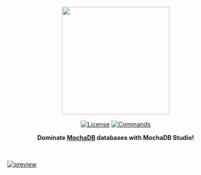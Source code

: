 <div align="center">
<p>
  <img width="250" src="https://github.com/mertcandav/MochaDBStudio/blob/master/docs/resources/MochaDBStudio_Texted.png">
</b>
  
[![License](https://img.shields.io/badge/License-MIT-BLUE.svg?style=flat-square)](https://opensource.org/licenses/MIT)
[![Commands](https://img.shields.io/badge/Terminal-Commands-YELLOW.svg?style=flat-square)](https://github.com/mertcandav/MochaDB/wiki/MochaQ)

<b>Dominate <a href="https://github.com/mertcandav/MochaDB">MochaDB</a> databases with MochaDB Studio!</b>
</div>

<br>

[![preview](https://github.com/mertcandav/MochaDBStudio/blob/master/docs/example-gifs/preview.gif)](https://github.com/mertcandav/MochaDBStudio)
